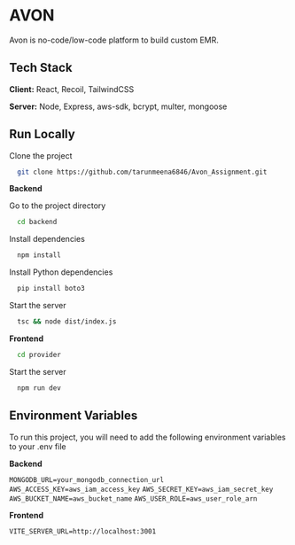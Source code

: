 # AVON

Avon is no-code/low-code platform to build custom EMR.

## Tech Stack

**Client:** React, Recoil, TailwindCSS

**Server:** Node, Express, aws-sdk, bcrypt, multer, mongoose

## Run Locally

Clone the project

```bash
  git clone https://github.com/tarunmeena6846/Avon_Assignment.git
```

**Backend**

Go to the project directory

```bash
  cd backend
```

Install dependencies

```bash
  npm install
```

Install Python dependencies

```bash
  pip install boto3
```

Start the server

```bash
  tsc && node dist/index.js
```

**Frontend**

```bash
  cd provider
```

Start the server

```bash
  npm run dev
```

## Environment Variables

To run this project, you will need to add the following environment variables to your .env file

**Backend**

`MONGODB_URL=your_mongodb_connection_url`
`AWS_ACCESS_KEY=aws_iam_access_key`
`AWS_SECRET_KEY=aws_iam_secret_key`
`AWS_BUCKET_NAME=aws_bucket_name`
`AWS_USER_ROLE=aws_user_role_arn`

**Frontend**

`VITE_SERVER_URL=http://localhost:3001`
